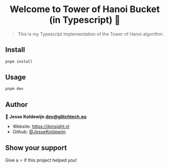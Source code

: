 <h1 align="center">Welcome to Tower of Hanoi Bucket (in Typescript) 👋</h1>
<p>
</p>

> This is my Typescript implementation of the Tower of Hanoi algorithm.

## Install

```sh
pnpm install
```

## Usage

```sh
pnpm dev
```

## Author

👤 **Jesse Koldewijn <dev@glitchtech.eu>**

- Website: https://jkinsight.nl
- Github: [@JesseKoldewijn](https://github.com/JesseKoldewijn)

## Show your support

Give a ⭐️ if this project helped you!
